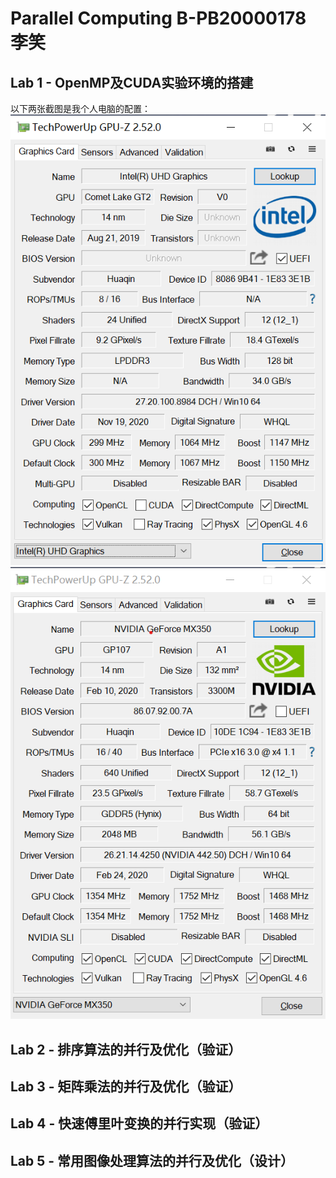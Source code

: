 # Parallel Computing B-PB20000178 李笑
## Lab 1 - OpenMP及CUDA实验环境的搭建

以下两张截图是我个人电脑的配置：
![](images/config2.png)
![](images/config1.png)




## Lab 2 - 排序算法的并行及优化（验证）

## Lab 3 - 矩阵乘法的并行及优化（验证）

## Lab 4 - 快速傅里叶变换的并行实现（验证）

## Lab 5 - 常用图像处理算法的并行及优化（设计）

